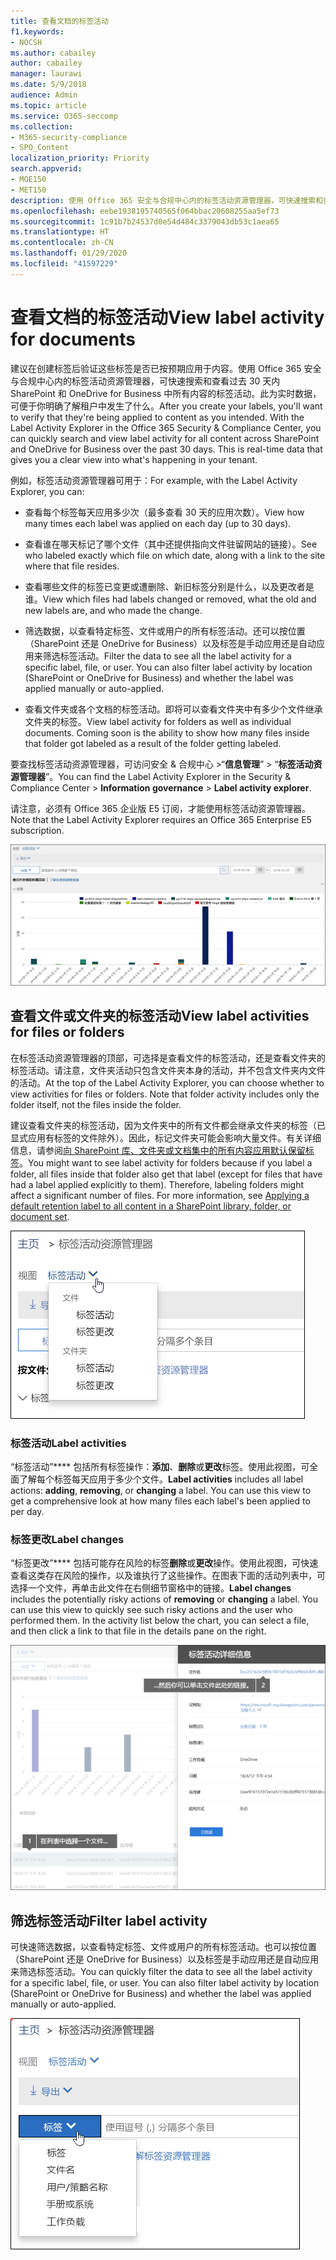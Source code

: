 ```yaml
---
title: 查看文档的标签活动
f1.keywords:
- NOCSH
ms.author: cabailey
author: cabailey
manager: laurawi
ms.date: 5/9/2018
audience: Admin
ms.topic: article
ms.service: O365-seccomp
ms.collection:
- M365-security-compliance
- SPO_Content
localization_priority: Priority
search.appverid:
- MOE150
- MET150
description: 使用 Office 365 安全与合规中心内的标签活动资源管理器，可快速搜索和查看过去 30 天内 SharePoint 和 OneDrive for Business 中所有内容的标签活动。此为实时数据，可便于你明确了解租户中发生了什么。
ms.openlocfilehash: eebe1938195740565f064bbac20608255aa5ef73
ms.sourcegitcommit: 1c91b7b24537d0e54d484c3379043db53c1aea65
ms.translationtype: HT
ms.contentlocale: zh-CN
ms.lasthandoff: 01/29/2020
ms.locfileid: "41597229"
---
```

# <a name="view-label-activity-for-documents"></a><span data-ttu-id="a3ac6-104">查看文档的标签活动</span><span class="sxs-lookup"><span data-stu-id="a3ac6-104">View label activity for documents</span></span>

<span data-ttu-id="a3ac6-p102">建议在创建标签后验证这些标签是否已按预期应用于内容。使用 Office 365 安全与合规中心内的标签活动资源管理器，可快速搜索和查看过去 30 天内 SharePoint 和 OneDrive for Business 中所有内容的标签活动。此为实时数据，可便于你明确了解租户中发生了什么。</span><span class="sxs-lookup"><span data-stu-id="a3ac6-p102">After you create your labels, you'll want to verify that they're being applied to content as you intended. With the Label Activity Explorer in the Office 365 Security &amp; Compliance Center, you can quickly search and view label activity for all content across SharePoint and OneDrive for Business over the past 30 days. This is real-time data that gives you a clear view into what's happening in your tenant.</span></span>
  
<span data-ttu-id="a3ac6-108">例如，标签活动资源管理器可用于：</span><span class="sxs-lookup"><span data-stu-id="a3ac6-108">For example, with the Label Activity Explorer, you can:</span></span>
  
- <span data-ttu-id="a3ac6-109">查看每个标签每天应用多少次（最多查看 30 天的应用次数）。</span><span class="sxs-lookup"><span data-stu-id="a3ac6-109">View how many times each label was applied on each day (up to 30 days).</span></span>
    
- <span data-ttu-id="a3ac6-110">查看谁在哪天标记了哪个文件（其中还提供指向文件驻留网站的链接）。</span><span class="sxs-lookup"><span data-stu-id="a3ac6-110">See who labeled exactly which file on which date, along with a link to the site where that file resides.</span></span>
    
- <span data-ttu-id="a3ac6-111">查看哪些文件的标签已变更或遭删除、新旧标签分别是什么，以及更改者是谁。</span><span class="sxs-lookup"><span data-stu-id="a3ac6-111">View which files had labels changed or removed, what the old and new labels are, and who made the change.</span></span>
    
- <span data-ttu-id="a3ac6-p103">筛选数据，以查看特定标签、文件或用户的所有标签活动。还可以按位置（SharePoint 还是 OneDrive for Business）以及标签是手动应用还是自动应用来筛选标签活动。</span><span class="sxs-lookup"><span data-stu-id="a3ac6-p103">Filter the data to see all the label activity for a specific label, file, or user. You can also filter label activity by location (SharePoint or OneDrive for Business) and whether the label was applied manually or auto-applied.</span></span>
    
- <span data-ttu-id="a3ac6-p104">查看文件夹或各个文档的标签活动。即将可以查看文件夹中有多少个文件继承文件夹的标签。</span><span class="sxs-lookup"><span data-stu-id="a3ac6-p104">View label activity for folders as well as individual documents. Coming soon is the ability to show how many files inside that folder got labeled as a result of the folder getting labeled.</span></span>
    
<span data-ttu-id="a3ac6-116">要查找标签活动资源管理器，可访问安全 &amp; 合规中心 >“**信息管理**” > “**标签活动资源管理器**”。</span><span class="sxs-lookup"><span data-stu-id="a3ac6-116">You can find the Label Activity Explorer in the Security &amp; Compliance Center > **Information governance** > **Label activity explorer**.</span></span>
  
<span data-ttu-id="a3ac6-117">请注意，必须有 Office 365 企业版 E5 订阅，才能使用标签活动资源管理器。</span><span class="sxs-lookup"><span data-stu-id="a3ac6-117">Note that the Label Activity Explorer requires an Office 365 Enterprise E5 subscription.</span></span>
  
![标签活动资源管理器](media/671ca0cd-1457-40b4-9917-b663360afd95.png)
  
## <a name="view-label-activities-for-files-or-folders"></a><span data-ttu-id="a3ac6-119">查看文件或文件夹的标签活动</span><span class="sxs-lookup"><span data-stu-id="a3ac6-119">View label activities for files or folders</span></span>

<span data-ttu-id="a3ac6-p105">在标签活动资源管理器的顶部，可选择是查看文件的标签活动，还是查看文件夹的标签活动。请注意，文件夹活动只包含文件夹本身的活动，并不包含文件夹内文件的活动。</span><span class="sxs-lookup"><span data-stu-id="a3ac6-p105">At the top of the Label Activity Explorer, you can choose whether to view activities for files or folders. Note that folder activity includes only the folder itself, not the files inside the folder.</span></span>
  
<span data-ttu-id="a3ac6-p106">建议查看文件夹的标签活动，因为文件夹中的所有文件都会继承文件夹的标签（已显式应用有标签的文件除外）。因此，标记文件夹可能会影响大量文件。有关详细信息，请参阅[向 SharePoint 库、文件夹或文档集中的所有内容应用默认保留标签](labels.md#applying-a-default-retention-label-to-all-content-in-a-sharepoint-library-folder-or-document-set)。</span><span class="sxs-lookup"><span data-stu-id="a3ac6-p106">You might want to see label activity for folders because if you label a folder, all files inside that folder also get that label (except for files that have had a label applied explicitly to them). Therefore, labeling folders might affect a significant number of files. For more information, see [Applying a default retention label to all content in a SharePoint library, folder, or document set](labels.md#applying-a-default-retention-label-to-all-content-in-a-sharepoint-library-folder-or-document-set).</span></span>
  
![用于显示文件和文件夹的标签活动的下拉菜单](media/11030584-f52d-49eb-86f3-7ead16a3b704.png)
  
### <a name="label-activities"></a><span data-ttu-id="a3ac6-126">标签活动</span><span class="sxs-lookup"><span data-stu-id="a3ac6-126">Label activities</span></span>

 <span data-ttu-id="a3ac6-p107">“标签活动”\*\*\*\* 包括所有标签操作：**添加**、**删除**或**更改**标签。使用此视图，可全面了解每个标签每天应用于多少个文件。</span><span class="sxs-lookup"><span data-stu-id="a3ac6-p107">**Label activities** includes all label actions: **adding**, **removing**, or **changing** a label. You can use this view to get a comprehensive look at how many files each label's been applied to per day.</span></span> 
  
### <a name="label-changes"></a><span data-ttu-id="a3ac6-129">标签更改</span><span class="sxs-lookup"><span data-stu-id="a3ac6-129">Label changes</span></span>

 <span data-ttu-id="a3ac6-p108">“标签更改”\*\*\*\* 包括可能存在风险的标签**删除**或**更改**操作。使用此视图，可快速查看这类存在风险的操作，以及谁执行了这些操作。在图表下面的活动列表中，可选择一个文件，再单击此文件在右侧细节窗格中的链接。</span><span class="sxs-lookup"><span data-stu-id="a3ac6-p108">**Label changes** includes the potentially risky actions of **removing** or **changing** a label. You can use this view to quickly see such risky actions and the user who performed them. In the activity list below the chart, you can select a file, and then click a link to that file in the details pane on the right.</span></span> 
  
![标签活动的细节窗格](media/eb580fd4-b5be-4fda-9ba5-c1256777310d.png)
  
## <a name="filter-label-activity"></a><span data-ttu-id="a3ac6-134">筛选标签活动</span><span class="sxs-lookup"><span data-stu-id="a3ac6-134">Filter label activity</span></span>

<span data-ttu-id="a3ac6-p109">可快速筛选数据，以查看特定标签、文件或用户的所有标签活动。也可以按位置（SharePoint 还是 OneDrive for Business）以及标签是手动应用还是自动应用来筛选标签活动。</span><span class="sxs-lookup"><span data-stu-id="a3ac6-p109">You can quickly filter the data to see all the label activity for a specific label, file, or user. You can also filter label activity by location (SharePoint or OneDrive for Business) and whether the label was applied manually or auto-applied.</span></span>
  
![标签活动筛选器](media/9de92985-120f-48b4-96a7-ef7ec8a71ff0.png)
  

